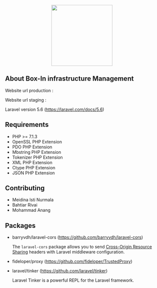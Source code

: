 <p align="center"><img height="200" src="http://box-in.com/src/assets/img/logo/box-in-1-color.png"></p>

## About Box-In infrastructure Management

Website url production :

Website url staging :

Laravel version 5.6 (https://laravel.com/docs/5.6)


## Requirements
- PHP >= 7.1.3
- OpenSSL PHP Extension
- PDO PHP Extension
- Mbstring PHP Extension
- Tokenizer PHP Extension
- XML PHP Extension
- Ctype PHP Extension
- JSON PHP Extension


## Contributing
- Meidina Isti Nurmala
- Bahtiar Rivai
- Mohammad Anang

## Packages
- barryvdh/laravel-cors (https://github.com/barryvdh/laravel-cors)

    The `laravel-cors` package allows you to send [Cross-Origin Resource Sharing](http://enable-cors.org/) headers with Laravel middleware configuration.

- fideloper/proxy (https://github.com/fideloper/TrustedProxy)

- laravel/tinker (https://github.com/laravel/tinker)

    Laravel Tinker is a powerful REPL for the Laravel framework.
